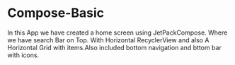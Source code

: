 # Compose-Basic
In this App we have created a home screen using JetPackCompose. Where we have search Bar on Top. With Horizontal RecyclerView and also A Horizontal Grid with items.Also included bottom navigation and bttom bar with icons.
